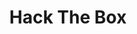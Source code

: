---
title: Hack The Box
summary: My solutions to the challenges in HTB platform.
description: "Hack The Box (HTB) is an innovative online platform designed for cybersecurity enthusiasts to enhance their skills. With a user-friendly interface, it offers virtual labs and challenges, allowing users to practice ethical hacking and penetration testing in a realistic environment. The platform encourages skill development through hands-on experience and provides a supportive community for users at all levels.<br>🔗 **https://hackthebox.com/**<br> "
type: list
ShowRssButtonInSectionTermList: true
ShowFullTextinRSS: true
hidemeta: true
---